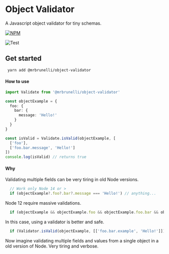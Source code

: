 # Object Validator

A Javascript object validator for tiny schemas.

[![NPM](https://nodei.co/npm/@mrbrunelli/object-validator.png?downloads=true&downloadRank=true&stars=true)](https://nodei.co/npm/@mrbrunelli/object-validator/)

![Test](https://github.com/mrbrunelli/object-validator/actions/workflows/test.yml/badge.svg)

## Get started

```sh
 yarn add @mrbrunelli/object-validator
```

#### How to use

```ts
import Validate from '@mrbrunelli/object-validator'

const objectExample = {
  foo: {
    bar: {
      message: 'Hello!'
    }
  }
}

const isValid = Validate.isValid(objectExample, [
  ['foo'],
  ['foo.bar.message', 'Hello!']
])
console.log(isValid) // returns true
```

#### Why

Validating multiple fields can be very tiring in old Node versions.

```js
  // Work only Node 14 or >
  if (objectExample?.foo?.bar?.message === 'Hello!') // anything...
```

Node 12 require massive validations.

```js
  if (objectExample && objectExample.foo && objectExample.foo.bar && objectExample.foo.bar.example === 'Hello!') // anything...
```

In this case, using a validator is better and safe.

```js
  if (Validator.isValid(objectExample, [['foo.bar.example', 'Hello!']])) // anything...
```

Now imagine validating multiple fields and values ​​from a single object in a old version of Node. Very tiring and verbose.
